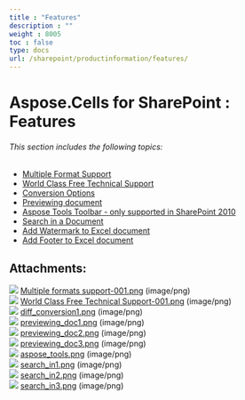```yaml
---
title : "Features" 
description : "" 
weight : 8005 
toc : false
type: docs
url: /sharepoint/productinformation/features/
---
```


# Aspose.Cells for SharePoint : Features


###### This section includes the following topics:  

*   [Multiple Format Support](https://docs2.aspose.com/cells/sharepoint/productinformation/features/multiple+format+support)
*   [World Class Free Technical Support](https://docs2.aspose.com/cells/sharepoint/productinformation/features/world+class+free+technical+support)
*   [Conversion Options](https://docs2.aspose.com/cells/sharepoint/productinformation/features/conversion+options)
*   [Previewing document](https://docs2.aspose.com/cells/sharepoint/productinformation/features/previewing+document)
*   [Aspose Tools Toolbar - only supported in SharePoint 2010](https://docs2.aspose.com/cells/sharepoint/productinformation/features/aspose+tools+toolbar+-+only+supported+in+sharepoint+2010)
*   [Search in a Document](https://docs2.aspose.com/cells/sharepoint/productinformation/features/search+in+a+document)
*   [Add Watermark to Excel document](https://docs2.aspose.com/cells/sharepoint/productinformation/features/add+watermark+to+excel+document)
*   [Add Footer to Excel document](https://docs2.aspose.com/cells/sharepoint/productinformation/features/add+footer+to+excel+document)

## Attachments:

![](https://docs2.aspose.com/cells/sharepoint/images/icons/bullet_blue.gif) [Multiple formats support-001.png](https://docs2.aspose.com/cells/sharepoint/attachments/6357009/6488073.png) (image/png)  
![](https://docs2.aspose.com/cells/sharepoint/images/icons/bullet_blue.gif) [World Class Free Technical Support-001.png](https://docs2.aspose.com/cells/sharepoint/attachments/6357009/6488071.png) (image/png)  
![](https://docs2.aspose.com/cells/sharepoint/images/icons/bullet_blue.gif) [diff\_conversion1.png](https://docs2.aspose.com/cells/sharepoint/attachments/6357009/6488085.png) (image/png)  
![](https://docs2.aspose.com/cells/sharepoint/images/icons/bullet_blue.gif) [previewing\_doc1.png](https://docs2.aspose.com/cells/sharepoint/attachments/6357009/6488081.png) (image/png)  
![](https://docs2.aspose.com/cells/sharepoint/images/icons/bullet_blue.gif) [previewing\_doc2.png](https://docs2.aspose.com/cells/sharepoint/attachments/6357009/6488080.png) (image/png)  
![](https://docs2.aspose.com/cells/sharepoint/images/icons/bullet_blue.gif) [previewing\_doc3.png](https://docs2.aspose.com/cells/sharepoint/attachments/6357009/6488079.png) (image/png)  
![](https://docs2.aspose.com/cells/sharepoint/images/icons/bullet_blue.gif) [aspose\_tools.png](https://docs2.aspose.com/cells/sharepoint/attachments/6357009/6488090.png) (image/png)  
![](https://docs2.aspose.com/cells/sharepoint/images/icons/bullet_blue.gif) [search\_in1.png](https://docs2.aspose.com/cells/sharepoint/attachments/6357009/6488086.png) (image/png)  
![](https://docs2.aspose.com/cells/sharepoint/images/icons/bullet_blue.gif) [search\_in2.png](https://docs2.aspose.com/cells/sharepoint/attachments/6357009/6488087.png) (image/png)  
![](https://docs2.aspose.com/cells/sharepoint/images/icons/bullet_blue.gif) [search\_in3.png](https://docs2.aspose.com/cells/sharepoint/attachments/6357009/6488088.png) (image/png)  

